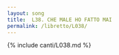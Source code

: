 ```yaml
---
layout: song
title:  L38. CHE MALE HO FATTO MAI
permalink: /libretto/L038/
---
```

{% include canti/L038.md %}   
